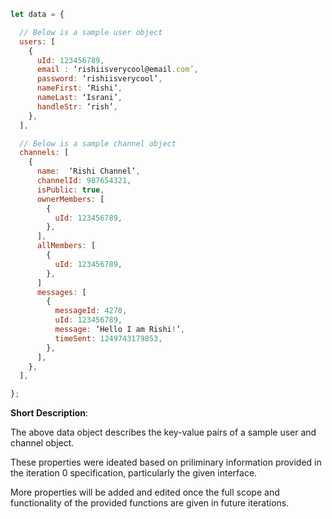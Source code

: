```javascript
let data = {

  // Below is a sample user object
  users: [
    {
      uId: 123456789,
      email : ‘rishiisverycool@email.com’,
      password: ‘rishiisverycool’,
      nameFirst: ‘Rishi’,
      nameLast: ‘Israni’,
      handleStr: ‘rish’,
    },
  ],

  // Below is a sample channel object
  channels: [
    {
      name:  ‘Rishi Channel’,
      channelId: 987654321,
      isPublic: true,
      ownerMembers: [
        {
          uId: 123456789,
        },
      ],
      allMembers: [
        {
          uId: 123456789,
        },
      ]
      messages: [
        {
          messageId: 4278,
          uId: 123456789,
          message: ‘Hello I am Rishi!’,
          timeSent: 1249743179853,
        },
      ],
    },
  ],

};
```

**Short Description**:

The above data object describes the key-value pairs of a sample user and channel object.

These properties were ideated based on priliminary information provided in the iteration 0 specification, particularly the given interface.

More properties will be added and edited once the full scope and functionality of the provided functions are given in future iterations.
